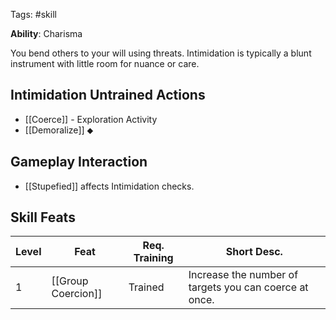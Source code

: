 Tags: #skill 

**Ability**: Charisma

You bend others to your will using threats. Intimidation is typically a blunt instrument with little room for nuance or care.

## Intimidation Untrained Actions

- [[Coerce]] - Exploration Activity
- [[Demoralize]] ⬥

## Gameplay Interaction

- [[Stupefied]] affects Intimidation checks.


## Skill Feats

| Level | Feat               | Req. Training | Short Desc.                                            |
| ----- | ------------------ | ------------- | ------------------------------------------------------ |
| 1     | [[Group Coercion]] | Trained       | Increase the number of targets you can coerce at once. |





  
